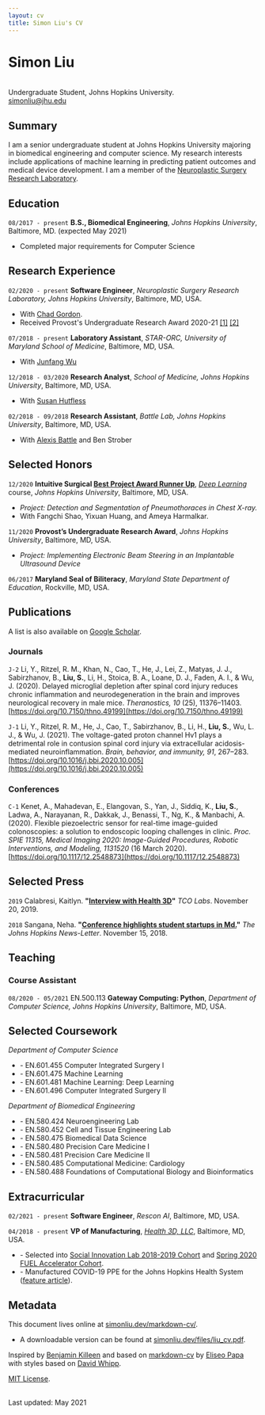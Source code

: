 ```yaml
---
layout: cv
title: Simon Liu's CV
---
```

# Simon Liu
<br/>
Undergraduate Student, Johns Hopkins University.

<div id="webaddress">
<a href="simonliu@jhu.edu">simonliu@jhu.edu</a>
</div>


## Summary

I am a senior undergraduate student at Johns Hopkins University majoring in biomedical engineering and computer science.
My research interests include applications of machine learning in predicting patient outcomes and medical device development.
I am a member of the [Neuroplastic Surgery Research Laboratory](https://www.snps2018.org/neuroplastic-surgery-lab).


## Education

`08/2017 - present`
**B.S., Biomedical Engineering**, *Johns Hopkins University*, Baltimore, MD. (expected May 2021)
- Completed major requirements for Computer Science


## Research Experience

`02/2020 - present`
**Software Engineer**, *Neuroplastic Surgery Research Laboratory, Johns Hopkins University*, Baltimore, MD, USA.
- With [Chad Gordon](https://scholar.google.com/citations?user=IFhIYJsAAAAJ&hl=en&oi=ao).
- Received Provost's Undergraduate Research Award 2020-21
[[1]](https://research.jhu.edu/wp-content/uploads/2020/11/PURA-recipients-20-21.pdf)
[[2]](https://www.cs.jhu.edu/2021/01/05/computer-science-majors-win-2020-pura-awards/)

`07/2018 - present`
**Laboratory Assistant**, *STAR-ORC, University of Maryland School of Medicine*, Baltimore, MD, USA.
- With [Junfang Wu](https://www.medschool.umaryland.edu/profiles/Wu-Junfang/)

`12/2018 - 03/2020`
**Research Analyst**, *School of Medicine, Johns Hopkins University*, Baltimore, MD, USA.
- With [Susan Hutfless](https://scholar.google.com/citations?user=NFgm82IAAAAJ&hl=en&oi=ao)

`02/2018 - 09/2018`
**Research Assistant**, *Battle Lab, Johns Hopkins University*, Baltimore, MD, USA.
- With [Alexis Battle](https://scholar.google.com/citations?user=yPOT9K0AAAAJ&hl=en&oi=ao) and Ben Strober


## Selected Honors

`12/2020`
**Intuitive Surgical [Best Project Award Runner Up](https://simonliu.dev/files/deep_awards.pdf)**, [*Deep Learning*](https://deep.cs.jhu.edu/deeplearning.html) course, *Johns Hopkins University*, Baltimore, MD, USA.
- *Project: Detection and Segmentation of Pneumothoraces in Chest X-ray.*
- With Fangchi Shao, Yixuan Huang, and Ameya Harmalkar.

`11/2020`
**Provost’s Undergraduate Research Award**, *Johns Hopkins University*, Baltimore, MD, USA.
- *Project: Implementing Electronic Beam Steering in an Implantable Ultrasound Device*

`06/2017`
**Maryland Seal of Biliteracy**, *Maryland State Department of Education*, Rockville, MD, USA.


## Publications

A list is also available on [Google Scholar](https://scholar.google.com/citations?user=fwh_UDMAAAAJ&hl=en).

### Journals

`J-2`
Li, Y., Ritzel, R. M., Khan, N., Cao, T., He, J., Lei, Z., Matyas, J. J., Sabirzhanov, B., **Liu, S.**, Li, H., Stoica, B. A., Loane, D. J., Faden, A. I., & Wu, J. (2020). Delayed microglial depletion after spinal cord injury reduces chronic inflammation and neurodegeneration in the brain and improves neurological recovery in male mice. *Theranostics, 10* (25), 11376–11403. [https://doi.org/10.7150/thno.49199](https://doi.org/10.7150/thno.49199)

`J-1`
Li, Y., Ritzel, R. M., He, J., Cao, T., Sabirzhanov, B., Li, H., **Liu, S.**, Wu, L. J., & Wu, J. (2021). The voltage-gated proton channel Hv1 plays a detrimental role in contusion spinal cord injury via extracellular acidosis-mediated neuroinflammation. *Brain, behavior, and immunity, 91*, 267–283. [https://doi.org/10.1016/j.bbi.2020.10.005](https://doi.org/10.1016/j.bbi.2020.10.005)

### Conferences

`C-1`
Kenet, A., Mahadevan, E., Elangovan, S., Yan, J., Siddiq, K., **Liu, S.**, Ladwa, A., Narayanan, R., Dakkak, J., Benassi, T., Ng, K., & Manbachi, A. (2020). Flexible piezoelectric sensor for real-time image-guided colonoscopies: a solution to endoscopic looping challenges in clinic. *Proc. SPIE 11315, Medical Imaging 2020: Image-Guided Procedures, Robotic Interventions, and Modeling, 1131520* (16 March 2020). [https://doi.org/10.1117/12.2548873](https://doi.org/10.1117/12.2548873)


## Selected Press

`2019`
Calabresi, Kaitlyn. **"[Interview with Health 3D](https://blog.tcolabs.org/health3d-interview-a933be08cfc4)"** *TCO Labs*. November 20, 2019.

`2018`
Sangana, Neha. **"[Conference highlights student startups in Md.](https://www.jhunewsletter.com/article/2018/11/conference-highlights-student-startups-in-md)"** *The Johns Hopkins News-Letter*. November 15, 2018.


## Teaching

### Course Assistant

`08/2020 - 05/2021`
EN.500.113 **Gateway Computing: Python**, *Department of Computer Science, Johns Hopkins University*, Baltimore, MD, USA.


## Selected Coursework

*Department of Computer Science*
- \- EN.601.455 Computer Integrated Surgery I
- \- EN.601.475 Machine Learning
- \- EN.601.481 Machine Learning: Deep Learning
- \- EN.601.496 Computer Integrated Surgery II


*Department of Biomedical Engineering*
- \- EN.580.424 Neuroengineering Lab
- \- EN.580.452 Cell and Tissue Engineering Lab
- \- EN.580.475 Biomedical Data Science
- \- EN.580.480 Precision Care Medicine I
- \- EN.580.481 Precision Care Medicine II
- \- EN.580.485 Computational Medicine: Cardiology
- \- EN.580.488 Foundations of Computational Biology and Bioinformatics


## Extracurricular

`02/2021 - present`
**Software Engineer**, *Rescon AI*, Baltimore, MD, USA.

`04/2018 - present`
**VP of Manufacturing**, [*Health 3D, LLC*](https://h3dprint.org), Baltimore, MD, USA.
- \- Selected into [Social Innovation Lab 2018-2019 Cohort](https://ventures.jhu.edu/news/meet-the-2018-19-social-innovation-lab-cohort/) and [Spring 2020 FUEL Accelerator Cohort](https://ventures.jhu.edu/student-alumni-ventures/).
- \- Manufactured COVID-19 PPE for the Johns Hopkins Health System ([feature article](https://www.bme.jhu.edu/news-events/news/students-organize-efforts-to-3-d-print-ppe-for-the-johns-hopkins-hospital/)).


## Metadata

This document lives online at [simonliu.dev/markdown-cv/](https://simonliu.dev/markdown-cv/).
- A downloadable version can be found at [simonliu.dev/files/liu_cv.pdf](https://simonliu.dev/files/liu_cv.pdf).

Inspired by [Benjamin Killeen](https://benjamindkilleen.com) and based on [markdown-cv](https://github.com/elipapa/markdown-cv) by
[Eliseo Papa](https://elipapa.github.io/) with styles based on
[David Whipp](https://davewhipp.github.io).

[MIT License](https://opensource.org/licenses/MIT).

<br/>Last updated: May 2021<br/><br/>